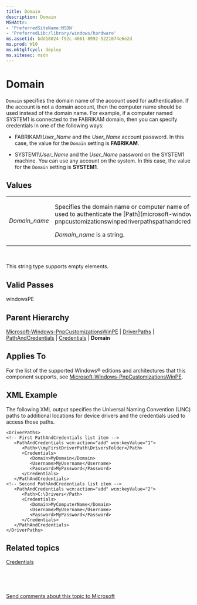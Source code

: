```yaml
---
title: Domain
description: Domain
MSHAttr:
- 'PreferredSiteName:MSDN'
- 'PreferredLib:/library/windows/hardware'
ms.assetid: bdd18024-f92c-4061-8992-5221074e6e2d
ms.prod: W10
ms.mktglfcycl: deploy
ms.sitesec: msdn
---
```


# Domain


`Domain` specifies the domain name of the account used for authentication. If the account is not a domain account, then the computer name should be used instead of the domain name. For example, if a computer named SYSTEM1 is connected to the FABRIKAM domain, then you can specify credentials in one of the following ways:

-   FABRIKAM\\*User\_Name* and the *User\_Name* account password. In this case, the value for the `Domain` setting is **FABRIKAM**.

-   SYSTEM1\\*User\_Name* and the *User\_Name* password on the SYSTEM1 machine. You can use any account on the system. In this case, the value for the `Domain` setting is **SYSTEM1**.

## Values


<table>
<colgroup>
<col width="50%" />
<col width="50%" />
</colgroup>
<tbody>
<tr class="odd">
<td><p><em>Domain_name</em></p></td>
<td><p>Specifies the domain name or computer name of the account used to authenticate the [Path](microsoft-windows-pnpcustomizationswinpedriverpathspathandcredentialspath.md).</p>
<p><em>Domain_name</em> is a string.</p></td>
</tr>
</tbody>
</table>

 

This string type supports empty elements.

## Valid Passes


windowsPE

## Parent Hierarchy


[Microsoft-Windows-PnpCustomizationsWinPE](microsoft-windows-pnpcustomizationswinpe-win7-microsoft-windows-pnpcustomizationswinpe.md) | [DriverPaths](microsoft-windows-pnpcustomizationswinpedriverpaths.md) | [PathAndCredentials](microsoft-windows-pnpcustomizationswinpedriverpathspathandcredentials.md) | [Credentials](microsoft-windows-pnpcustomizationswinpedriverpathspathandcredentialscredentials.md) | **Domain**

## Applies To


For the list of the supported Windows® editions and architectures that this component supports, see [Microsoft-Windows-PnpCustomizationsWinPE](microsoft-windows-pnpcustomizationswinpe-win7-microsoft-windows-pnpcustomizationswinpe.md).

## XML Example


The following XML output specifies the Universal Naming Convention (UNC) paths to additional locations for device drivers and the credentials used to access those paths.

``` syntax
<DriverPaths>
<!-- First PathAndCredentials list item -->
   <PathAndCredentials wcm:action="add" wcm:keyValue="1">
      <Path>\\myFirstDriverPath\DriversFolder</Path>
      <Credentials>
         <Domain>MyDomain</Domain>
         <Username>MyUsername</Username>
         <Password>MyPassword</Password>
      </Credentials>
   </PathAndCredentials>
<!-- Second PathAndCredentials list item -->
   <PathAndCredentials wcm:action="add" wcm:keyValue="2">
      <Path>C:\Drivers</Path>
      <Credentials>
         <Domain>MyComputerName</Domain>
         <Username>MyUsername</Username>
         <Password>MyPassword</Password>
      </Credentials>
   </PathAndCredentials>
</DriverPaths>
```

## Related topics


[Credentials](microsoft-windows-pnpcustomizationswinpedriverpathspathandcredentialscredentials.md)

 

 

[Send comments about this topic to Microsoft](mailto:wsddocfb@microsoft.com?subject=Documentation%20feedback%20%5Bp_unattend\p_unattend%5D:%20Domain%20%20RELEASE:%20%2810/3/2016%29&body=%0A%0APRIVACY%20STATEMENT%0A%0AWe%20use%20your%20feedback%20to%20improve%20the%20documentation.%20We%20don't%20use%20your%20email%20address%20for%20any%20other%20purpose,%20and%20we'll%20remove%20your%20email%20address%20from%20our%20system%20after%20the%20issue%20that%20you're%20reporting%20is%20fixed.%20While%20we're%20working%20to%20fix%20this%20issue,%20we%20might%20send%20you%20an%20email%20message%20to%20ask%20for%20more%20info.%20Later,%20we%20might%20also%20send%20you%20an%20email%20message%20to%20let%20you%20know%20that%20we've%20addressed%20your%20feedback.%0A%0AFor%20more%20info%20about%20Microsoft's%20privacy%20policy,%20see%20http://privacy.microsoft.com/default.aspx. "Send comments about this topic to Microsoft")





